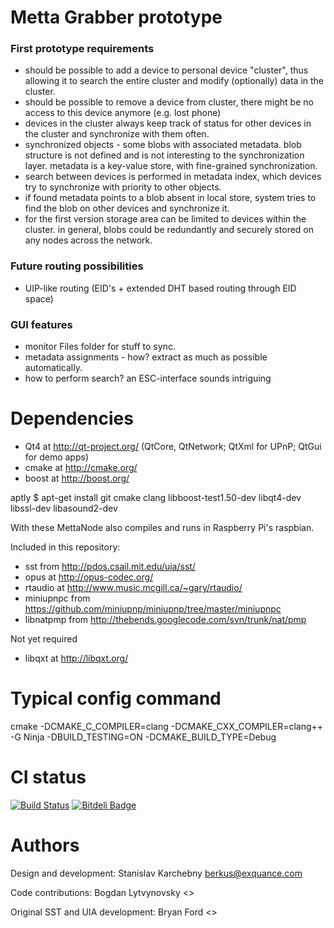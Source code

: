 Metta Grabber prototype
=======================

### First prototype requirements

* should be possible to add a device to personal device "cluster", thus allowing it to search the entire cluster and modify (optionally) data in the cluster.
* should be possible to remove a device from cluster, there might be no access to this device anymore (e.g. lost phone)
* devices in the cluster always keep track of status for other devices in the cluster and synchronize with them often.
* synchronized objects - some blobs with associated metadata. blob structure is not defined and is not interesting to the synchronization layer. metadata is a key-value store, with fine-grained synchronization.
* search between devices is performed in metadata index, which devices try to synchronize with priority to other objects.
* if found metadata points to a blob absent in local store, system tries to find the blob on other devices and synchronize it.
* for the first version storage area can be limited to devices within the cluster. in general, blobs could be redundantly and securely stored on any nodes across the network.

### Future routing possibilities

* UIP-like routing (EID's + extended DHT based routing through EID space)

### GUI features

* monitor Files folder for stuff to sync.
* metadata assignments - how? extract as much as possible automatically.
* how to perform search? an ESC-interface sounds intriguing

Dependencies
============

* Qt4 at http://qt-project.org/ (QtCore, QtNetwork; QtXml for UPnP; QtGui for demo apps)
* cmake at http://cmake.org/
* boost at http://boost.org/

aptly
 $ apt-get install git cmake clang libboost-test1.50-dev libqt4-dev libssl-dev libasound2-dev

 With these MettaNode also compiles and runs in Raspberry Pi's raspbian.

Included in this repository:

* sst from http://pdos.csail.mit.edu/uia/sst/
* opus at http://opus-codec.org/
* rtaudio at http://www.music.mcgill.ca/~gary/rtaudio/
* miniupnpc from https://github.com/miniupnp/miniupnp/tree/master/miniupnpc
* libnatpmp from http://thebends.googlecode.com/svn/trunk/nat/pmp

Not yet required

* libqxt at http://libqxt.org/

Typical config command
======================

cmake -DCMAKE_C_COMPILER=clang -DCMAKE_CXX_COMPILER=clang++ -G Ninja -DBUILD_TESTING=ON -DCMAKE_BUILD_TYPE=Debug

CI status
=========
[![Build Status](https://secure.travis-ci.org/berkus/mettanode.png)](http://travis-ci.org/berkus/mettanode)
[![Bitdeli Badge](https://d2weczhvl823v0.cloudfront.net/berkus/mettanode/trend.png)](https://bitdeli.com/free "Bitdeli Badge")

Authors
=======
Design and development:
Stanislav Karchebny <berkus@exquance.com>

Code contributions:
Bogdan Lytvynovsky <>

Original SST and UIA development:
Bryan Ford <>

